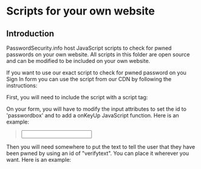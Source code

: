 # Scripts for your own website

## Introduction

PasswordSecurity.info host JavaScript scripts to check for pwned passwords on your own website. All scripts in this folder are open source and can be modified to be included on your own website. 

If you want to use our exact script to check for pwned password on you Sign In form you can use the script from our CDN by following the instructions:

First, you will need to include the script with a script tag:
> <script src="https://passwordsecurity.info/scripts/passwordchecker.js"></script>

On your form, you will have to modify the input attributes to set the id to 'passwordbox' and to add a onKeyUp JavaScript function. Here is an example:

> <input type="password" name="psw" id='passwordbox' onkeyup="passwordmodified()">

Then you will need somewhere to put the text to tell the user that they have been pwned by using an id of "verifytext". You can place it wherever you want. Here is an example:

> <p id="verifytext"></p>

